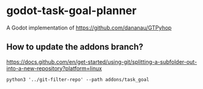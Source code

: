 # godot-task-goal-planner

A Godot implementation of https://github.com/dananau/GTPyhop

## How to update the addons branch?

https://docs.github.com/en/get-started/using-git/splitting-a-subfolder-out-into-a-new-repository?platform=linux

```python3 '../git-filter-repo' --path addons/task_goal```
